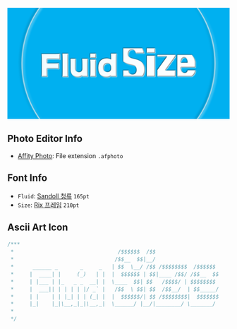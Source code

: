 ![Fluid-Size](https://raw.githubusercontent.com/black7375/Fluid-Size/resource/resource/Fluid-Size.png)

## Photo Editor Info

- [Affity Photo](https://affinity.serif.com/en-gb/photo/):  File extension `.afphoto`

## Font Info

- `Fluid`: [Sandoll 청류](https://www.sandollcloud.com/font/Sandoll/505.html) `165pt`
- `Size`: [Rix 프레임](https://www.sandollcloud.com/font/FontRix/1049.html) `210pt`

## Ascii Art Icon

```scss
/***
 *                                 /$$$$$$  /$$
 *                                /$$__  $$|__/
 *      ______ _       _     _   | $$  \__/ /$$ /$$$$$$$$  /$$$$$$ 
 *     |  ____| |     (_)   | |  |  $$$$$$ | $$|____ /$$/ /$$__  $$
 *     | |___ | |_   _ _  __| |  \____  $$| $$   /$$$$/ | $$$$$$$$
 *     |  ___|| | | | | |/ _` |   /$$  \ $$| $$  /$$__/  | $$_____/
 *     | |    | | |_| | | (_| |  |  $$$$$$/| $$ /$$$$$$$$|  $$$$$$$
 *     |_|    |_|\__,_|_|\__,_|  \______/ |__/|________/ \_______/                                              
 *
 */
```
